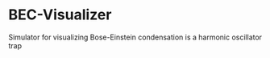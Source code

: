 # BEC-Visualizer
Simulator for visualizing Bose-Einstein condensation is a harmonic oscillator trap
